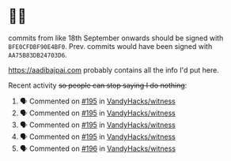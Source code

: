 # 👋🏻
<!--
**aadibajpai/aadibajpai** is a ✨ _special_ ✨ repository because its `README.md` (this file) appears on your GitHub profile.
-->
commits from like 18th September onwards should be signed with `BFE0CFDBF90E4BF0`. Prev. commits would have been signed with `AA75B83DB24703D6`.

https://aadibajpai.com probably contains all the info I'd put here.

Recent activity ~~so people can stop saying I do nothing~~:
<!--START_SECTION:activity-->
1. 🗣 Commented on [#195](https://github.com/VandyHacks/witness/issues/195) in [VandyHacks/witness](https://github.com/VandyHacks/witness)
2. 🗣 Commented on [#195](https://github.com/VandyHacks/witness/issues/195) in [VandyHacks/witness](https://github.com/VandyHacks/witness)
3. 🗣 Commented on [#195](https://github.com/VandyHacks/witness/issues/195) in [VandyHacks/witness](https://github.com/VandyHacks/witness)
4. 🗣 Commented on [#195](https://github.com/VandyHacks/witness/issues/195) in [VandyHacks/witness](https://github.com/VandyHacks/witness)
5. 🗣 Commented on [#196](https://github.com/VandyHacks/witness/issues/196) in [VandyHacks/witness](https://github.com/VandyHacks/witness)
<!--END_SECTION:activity-->
